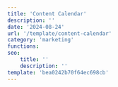 ```yaml
---
title: 'Content Calendar'
description: ''
date: '2024-08-24'
url: '/template/content-calendar'
category: 'marketing'
functions:
seo:
    title: ''
    description: ''
template: 'bea0242b70f64ec698cb'
---
```

